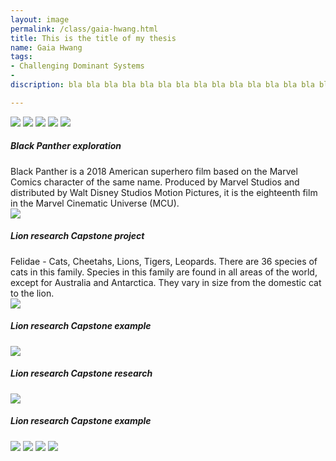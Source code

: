 ```yaml
---
layout: image
permalink: /class/gaia-hwang.html
title: This is the title of my thesis
name: Gaia Hwang
tags:
- Challenging Dominant Systems
-
discription: bla bla bla bla bla bla bla bla bla bla bla bla bla bla bla bla bla bla bla bla bla bla bla bla bla bla bla bla bla bla bla bla bla bla bla bla bla bla bla bla bla bla bla bla bla bla This is my statement and it is going to change you all. bla bla bla bla bla bla bla blabla bla bla bla bla bla bla bla bla bla bla bla bla bla bla bla bla bla bla bla bla bla bla bla bla bla bla bla bla bla bla bla bla bla bla

---
```


<img src="/images/gaia_hwang_01.jpg">
<img src="/images/gaia_hwang_02.jpg">
<img src="/images/gaia_hwang_03.jpg">
<img src="/images/gaia_hwang_04.jpg">
<img src="/images/gaia_hwang_05.jpg">
<div class="caption"><h5>Black Panther exploration</h5>
Black Panther is a 2018 American superhero film based on the Marvel Comics character of the same name. Produced by Marvel Studios and distributed by Walt Disney Studios Motion Pictures, it is the eighteenth film in the Marvel Cinematic Universe (MCU). </div>
<img src="/images/gaia_hwang_06.jpg">
<div class="caption"><h5>Lion research Capstone project</h5>
Felidae - Cats, Cheetahs, Lions, Tigers, Leopards. There are 36 species of cats in this family. Species in this family are found in all areas of the world, except for Australia and Antarctica. They vary in size from the domestic cat to the lion.</div>


<img src="/images/gaia_hwang_07.jpg">
<div class="right">
    <div class="caption"><h5>Lion research Capstone example</h5></div>
</div>

<img src="/images/gaia_hwang_08.jpg">
<div class="right">
    <div class="caption"><h5>Lion research Capstone research</h5></div>
</div>
<img src="/images/gaia_hwang_09.jpg">
<div class="right">
   <div class="caption"><h5>Lion research Capstone example</h5></div>
</div>
<img src="/images/gaia_hwang_10.jpg">
<img src="/images/gaia_hwang_11.jpg">
<img src="/images/gaia_hwang_12.jpg">
<img src="/images/gaia_hwang_13.jpg">
